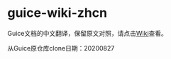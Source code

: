 # guice-wiki-zhcn
Guice文档的中文翻译，保留原文对照，请点击[Wiki](https://github.com/xlichao/guice-wiki-zhcn/wiki)查看。

从Guice原仓库clone日期：20200827
